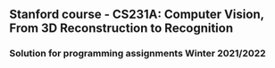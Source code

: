 ## Stanford course - CS231A: Computer Vision, From 3D Reconstruction to Recognition
### Solution for programming assignments Winter 2021/2022
